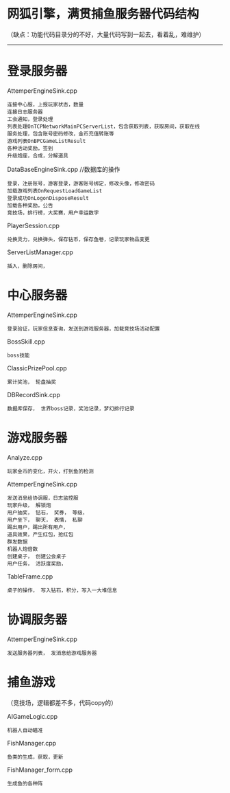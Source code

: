 # 网狐引擎，满贯捕鱼服务器代码结构

（缺点：功能代码目录分的不好，大量代码写到一起去，看着乱，难维护）

---

# 登录服务器

AttemperEngineSink.cpp

	连接中心服，上报玩家状态，数量
	连接日志服务器
	工会通知，登录处理
	列表处理OnTCPNetworkMainPCServerList，包含获取列表，获取房间，获取在线
	服务处理，包含账号密码修改，金币充值转账等
	游戏列表OnBPCGameListResult
	各种活动奖励，签到
	升级炮座，合成，分解道具  


DataBaseEngineSink.cpp	//数据库的操作

	登录，注册账号，游客登录，游客账号绑定，修改头像，修改密码
	加载游戏列表OnRequestLoadGameList
	登录成功OnLogonDisposeResult
	加载各种奖励，公告
	竞技场，排行榜，大奖赛，用户幸运数字

PlayerSession.cpp

	兑换灵力，兑换弹头，保存钻币，保存鱼卷，记录玩家物品变更

ServerListManager.cpp

	插入，删除房间，



# 中心服务器

AttemperEngineSink.cpp

	登录验证，玩家信息查询，发送到游戏服务器，加载竞技场活动配置

BossSkill.cpp
	
	boss技能

ClassicPrizePool.cpp

	累计奖池， 轮盘抽奖

DBRecordSink.cpp

	数据库保存， 世界boss记录，奖池记录，梦幻排行记录


# 游戏服务器

Analyze.cpp

	玩家金币的变化，开火，打到鱼的检测

AttemperEngineSink.cpp
	
	发送消息给协调服，日志监控服
	玩家升级， 解锁炮
	用户抽奖， 钻石， 奖券， 等级，
	用户坐下， 聊天， 表情， 私聊
	踢出用户，踢出所有用户，
	道具效果，产生红包，抢红包
	群发数据
	机器人炮倍数
	创建桌子， 创建公会桌子
	用户任务， 活跃度奖励， 

TableFrame.cpp

	桌子的操作， 写入钻石，积分，写入一大堆信息

# 协调服务器

AttemperEngineSink.cpp
	
	发送服务器列表， 发消息给游戏服务器


# 捕鱼游戏

（竞技场，逻辑都差不多，代码copy的）

AIGameLogic.cpp

	机器人自动瞄准

FishManager.cpp

	鱼类的生成，获取，更新

FishManager_form.cpp

	生成鱼的各种阵


